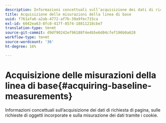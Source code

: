 ```yaml
---
description: Informazioni concettuali sull’acquisizione dei dati di richiesta di pagina, sulle richieste di oggetti incorporate e sulla misurazione dei dati tramite i cookie.
title: Acquisizione delle misurazioni della linea di base
uuid: f761afa6-a2ab-4772-af7b-39a9fec715ca
exl-id: 6042ea63-8fc0-417f-8574-18811218cbe7
translation-type: tm+mt
source-git-commit: d9df90242ef96188f4e4b5e6d04cfef196b0a628
workflow-type: tm+mt
source-wordcount: '36'
ht-degree: 16%

---
```


# Acquisizione delle misurazioni della linea di base{#acquiring-baseline-measurements}

Informazioni concettuali sull’acquisizione dei dati di richiesta di pagina, sulle richieste di oggetti incorporate e sulla misurazione dei dati tramite i cookie.
